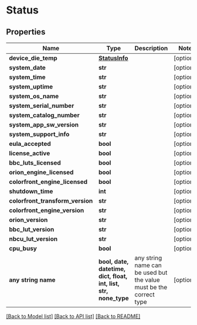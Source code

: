 # Status


## Properties
Name | Type | Description | Notes
------------ | ------------- | ------------- | -------------
**device_die_temp** | [**StatusInfo**](StatusInfo.md) |  | [optional] 
**system_date** | **str** |  | [optional] 
**system_time** | **str** |  | [optional] 
**system_uptime** | **str** |  | [optional] 
**system_os_name** | **str** |  | [optional] 
**system_serial_number** | **str** |  | [optional] 
**system_catalog_number** | **str** |  | [optional] 
**system_app_sw_version** | **str** |  | [optional] 
**system_support_info** | **str** |  | [optional] 
**eula_accepted** | **bool** |  | [optional] 
**license_active** | **bool** |  | [optional] 
**bbc_luts_licensed** | **bool** |  | [optional] 
**orion_engine_licensed** | **bool** |  | [optional] 
**colorfront_engine_licensed** | **bool** |  | [optional] 
**shutdown_time** | **int** |  | [optional] 
**colorfront_transform_version** | **str** |  | [optional] 
**colorfront_engine_version** | **str** |  | [optional] 
**orion_version** | **str** |  | [optional] 
**bbc_lut_version** | **str** |  | [optional] 
**nbcu_lut_version** | **str** |  | [optional] 
**cpu_busy** | **bool** |  | [optional] 
**any string name** | **bool, date, datetime, dict, float, int, list, str, none_type** | any string name can be used but the value must be the correct type | [optional]

[[Back to Model list]](../README.md#documentation-for-models) [[Back to API list]](../README.md#documentation-for-api-endpoints) [[Back to README]](../README.md)


